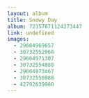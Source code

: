```yaml
---
layout: album
title: Snowy Day
album: 72157671124273447
link: undefined
images:
  - 29664969657
  - 30732552968
  - 29664971307
  - 30732554888
  - 29664973467
  - 30732556988
  - 42792639980
---
```


